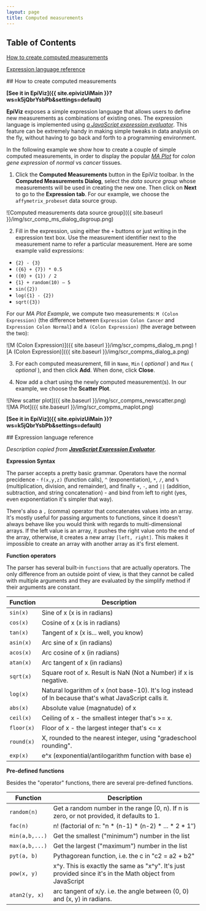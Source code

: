 ```yaml
---
layout: page
title: Computed measurements
---
```


## Table of Contents

[How to create computed measurements](#create-computed-measurements)

[Expression language reference](#expression-language-reference)

<a name="create-computed-measurements">
## How to create computed measurements
</a>

**[See it in EpiViz]({{ site.epivizUiMain }}?ws=k5jQbrYsbPb&settings=default)**

**EpiViz** exposes a simple expression language that allows users to define new measurements as combinations of existing
ones. The expression language is implemented using *[a JavaScript expression evaluator](http://silentmatt.com/javascript-expression-evaluator/)*.
This feature can be extremely handy in making simple tweaks in data analysis on the fly, without having to go back and
forth to a programming environment.

In the following example we show how to create a couple of simple computed measurements, in order to display the popular
*[MA Plot](http://bioinfo.cipf.es/babelomicstutorial/maplot)* for *colon gene expression* of *normal* vs *cancer* tissues.

1. Click the **Computed Measurements** button in the EpiViz toolbar. In the **Computed Measurements Dialog**, select the
*data source group* whose measurements will be used in creating the new one. Then click on **Next** to go to the
**Expression tab**. For our example, we choose the `affymetrix_probeset` data source group.

 ![Computed measurements data source group]({{ site.baseurl }}/img/scr_comp_ms_dialog_dsgroup.png)

2. Fill in the expression, using either the `+` buttons or just writing in the expression text box. Use the measurement
identifier next to the measurement name to refer a particular measurement.  Here are some example valid expressions:
  * `{2} - {3}`
  * `({6} + {7}) * 0.5`
  * `({0} + {1}) / 2`
  * `{1} + random(10) – 5`
  * `sin({2})`
  * `log({1} - {2})`
  * `sqrt({3})`

  For our *MA Plot Example*, we compute two measurements: `M (Colon Expression)` (the difference between `Expression
  Colon Cancer` and `Expression Colon Normal`) and `A (Colon Expression)` (the average between the two):


 ![M (Colon Expression)]({{ site.baseurl }}/img/scr_compms_dialog_m.png)
 ![A (Colon Expression)]({{ site.baseurl }}/img/scr_compms_dialog_a.png)

3. For each computed measurement, fill in `Name`, `Min` ( *optional* ) and `Max`
( *optional* ), and then click **Add**. When done, click **Close**.

4. Now add a chart using the newly computed measurement(s). In our example, we choose the **Scatter Plot**.

 ![New scatter plot]({{ site.baseurl }}/img/scr_compms_newscatter.png)<br/>
 ![MA Plot]({{ site.baseurl }}/img/scr_compms_maplot.png)

**[See it in EpiViz]({{ site.epivizUiMain }}?ws=k5jQbrYsbPb&settings=default)**

<a name="expression-language-reference">
## Expression language reference
</a>

*Description copied from <b>[JavaScript Expression Evaluator](http://silentmatt.com/javascript-expression-evaluator/)</b>.*


**Expression Syntax**

The parser accepts a pretty basic grammar. Operators have the normal precidence - `f(x,y,z)` (function calls), `^`
(exponentiation), `*`, `/`, and `%` (multiplication, division, and remainder), and finally `+`, `-`, and `||` (addition,
subtraction, and string concatenation) - and bind from left to right (yes, even exponentiation it's simpler that way).

There's also a `,` (comma) operator that concatenates values into an array. It's mostly useful for passing arguments
to functions, since it doesn't always behave like you would think with regards to multi-dimensional arrays. If the left
value is an array, it pushes the right value onto the end of the array, otherwise, it creates a new array `[left, right]`.
This makes it impossible to create an array with another array as it's first element.

**Function operators**

The parser has several built-in `functions` that are actually operators. The only difference from an outside point of
view, is that they cannot be called with multiple arguments and they are evaluated by the simplify method if their
arguments are constant.

 Function   | Description
------------|-------------
`sin(x)`    | Sine of x (x is in radians)
`cos(x)`    | Cosine of x (x is in radians)
`tan(x)`    | Tangent of x (x is... well, you know)
`asin(x)`   | Arc sine of x (in radians)
`acos(x)`   | Arc cosine of x (in radians)
`atan(x)`   | Arc tangent of x (in radians)
`sqrt(x)`   | Square root of x. Result is NaN (Not a Number) if x is negative.
`log(x)`    | Natural logarithm of x (not base-10). It's log instead of ln because that's what JavaScript calls it.
`abs(x)`    | Absolute value (magnatude) of x
`ceil(x)`   | Ceiling of x - the smallest integer that's >= x.
`floor(x)`  | Floor of x - the largest integer that's <= x
`round(x)`  | X, rounded to the nearest integer, using "gradeschool rounding".
`exp(x)`    | e^x (exponential/antilogarithm function with base e)


**Pre-defined functions**

Besides the "operator" functions, there are several pre-defined functions.

 Function      | Description
---------------|------------
`random(n)`    | Get a random number in the range [0, n). If n is zero, or not provided, it defaults to 1.
`fac(n)`       | n! (factorial of n: "n * (n-1) * (n-2) * ... * 2 * 1″)
`min(a,b,...)` | Get the smallest ("minimum") number in the list
`max(a,b,...)` |Get the largest ("maximum") number in the list
`pyt(a, b)`    |Pythagorean function, i.e. the c in "c2 = a2 + b2"
`pow(x, y)`    |x^y. This is exactly the same as "x^y". It's just provided since it's in the Math object from JavaScript
`atan2(y, x)`  |arc tangent of x/y. i.e. the angle between (0, 0) and (x, y) in radians.



